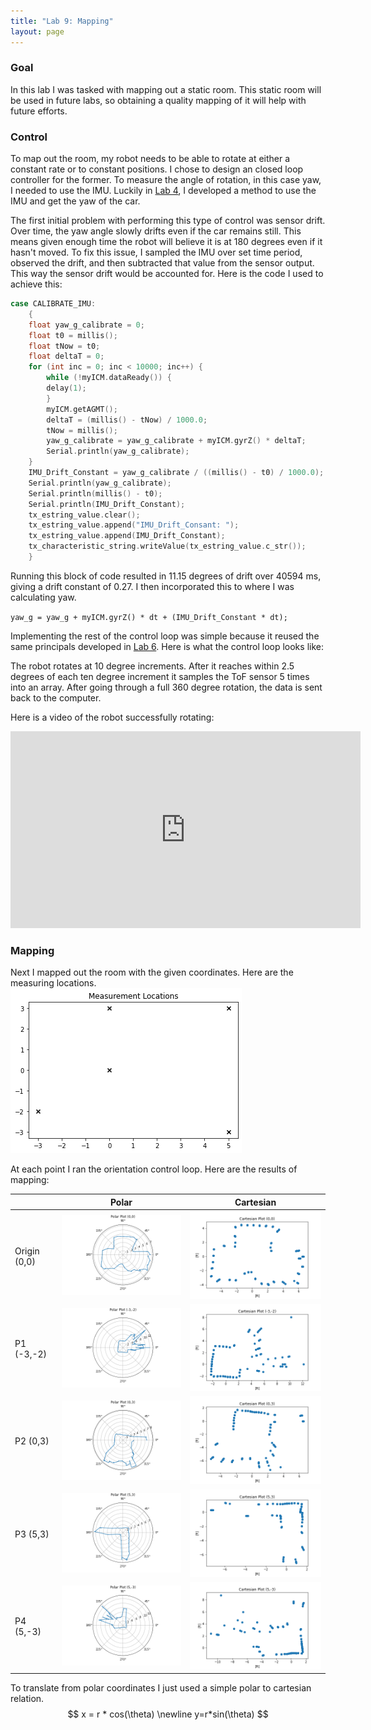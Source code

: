 ```yaml
---
title: "Lab 9: Mapping"
layout: page
---
```


### Goal

In this lab I was tasked with mapping out a static room. This static room will be used in future labs, so obtaining a quality mapping of it will help with future efforts.

### Control

To map out the room, my robot needs to be able to rotate at either a constant rate or to constant positions. I chose to design an closed loop controller for the former. To measure the angle of rotation, in this case yaw, I needed to use the IMU. Luckily in [Lab 4](/ECE-4160/labs/lab4/writeup), I developed a method to use the IMU and get the yaw of the car.

The first initial problem with performing this type of control was sensor drift. Over time, the yaw angle slowly drifts even if the car remains still. This means given enough time the robot will believe it is at 180 degrees even if it hasn't moved. To fix this issue, I sampled the IMU over set time period, observed the drift, and then subtracted that value from the sensor output. This way the sensor drift would be accounted for. Here is the code I used to achieve this:

```c++
case CALIBRATE_IMU:
    {
    float yaw_g_calibrate = 0;
    float t0 = millis();
    float tNow = t0;
    float deltaT = 0;
    for (int inc = 0; inc < 10000; inc++) {
        while (!myICM.dataReady()) {
        delay(1);
        }
        myICM.getAGMT();
        deltaT = (millis() - tNow) / 1000.0;
        tNow = millis();
        yaw_g_calibrate = yaw_g_calibrate + myICM.gyrZ() * deltaT;
        Serial.println(yaw_g_calibrate);
    }
    IMU_Drift_Constant = yaw_g_calibrate / ((millis() - t0) / 1000.0);
    Serial.println(yaw_g_calibrate);
    Serial.println(millis() - t0);
    Serial.println(IMU_Drift_Constant);
    tx_estring_value.clear();
    tx_estring_value.append("IMU_Drift_Consant: ");
    tx_estring_value.append(IMU_Drift_Constant);
    tx_characteristic_string.writeValue(tx_estring_value.c_str());
    }
```

Running this block of code resulted in 11.15 degrees of drift over 40594 ms, giving a drift constant of 0.27. I then incorporated this to where I was calculating yaw.

`yaw_g = yaw_g + myICM.gyrZ() * dt + (IMU_Drift_Constant * dt);`

Implementing the rest of the control loop was simple because it reused the same principals developed in [Lab 6](/ECE-4160/labs/lab6/writeup). Here is what the control loop looks like:

<script src="https://gist.github.com/rkansara1/739f17305bda2feb67c97bfa1b7294ff.js"></script>

The robot rotates at 10 degree increments. After it reaches within 2.5 degrees of each ten degree increment it samples the ToF sensor 5 times into an array. After going through a full 360 degree rotation, the data is sent back to the computer.

Here is a video of the robot successfully rotating:

<iframe width="560" height="315" src="https://www.youtube.com/embed/vUQCTslon9o" title="YouTube video player" frameborder="0" allow="accelerometer; autoplay; clipboard-write; encrypted-media; gyroscope; picture-in-picture; web-share" allowfullscreen></iframe>

### Mapping
Next I mapped out the room with the given coordinates. Here are the measuring locations.
![image](measurement.png)

At each point I ran the orientation control loop. Here are the results of mapping:

|              | Polar             | Cartesian             |
|--------------|-------------------|-----------------------|
| Origin (0,0) | ![](P0_Polar.png) | ![](P0_Cartesian.png) |
| P1 (-3,-2)   | ![](P1_Polar.png) | ![](P1_Cartesian.png) |
| P2 (0,3)     | ![](P2_Polar.png) | ![](P2_Cartesian.png) |
| P3 (5,3)     | ![](P3_Polar.png) | ![](P3_Cartesian.png) |
| P4 (5,-3)    | ![](P4_Polar.png) | ![](P4_Cartesian.png) |

To translate from polar coordinates I just used a simple polar to cartesian relation. $$ x = r * cos(\theta) \newline y=r*sin(\theta) $$